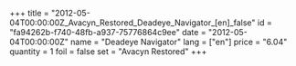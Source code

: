+++
title = "2012-05-04T00:00:00Z_Avacyn_Restored_Deadeye_Navigator_[en]_false"
id = "fa94262b-f740-48fb-a937-75776864c9ee"
date = "2012-05-04T00:00:00Z"
name = "Deadeye Navigator"
lang = ["en"]
price = "6.04"
quantity = 1
foil = false
set = "Avacyn Restored"
+++
